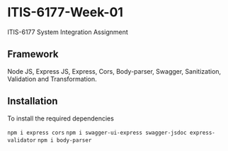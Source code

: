 # ITIS-6177-Week-01
ITIS-6177 System Integration Assignment

## Framework 
Node JS, Express JS, Express, Cors, Body-parser, Swagger, Sanitization, Validation and Transformation.

## Installation
To install the required dependencies

`npm i express cors`
`npm i swagger-ui-express swagger-jsdoc express-validator`
`npm i body-parser`
